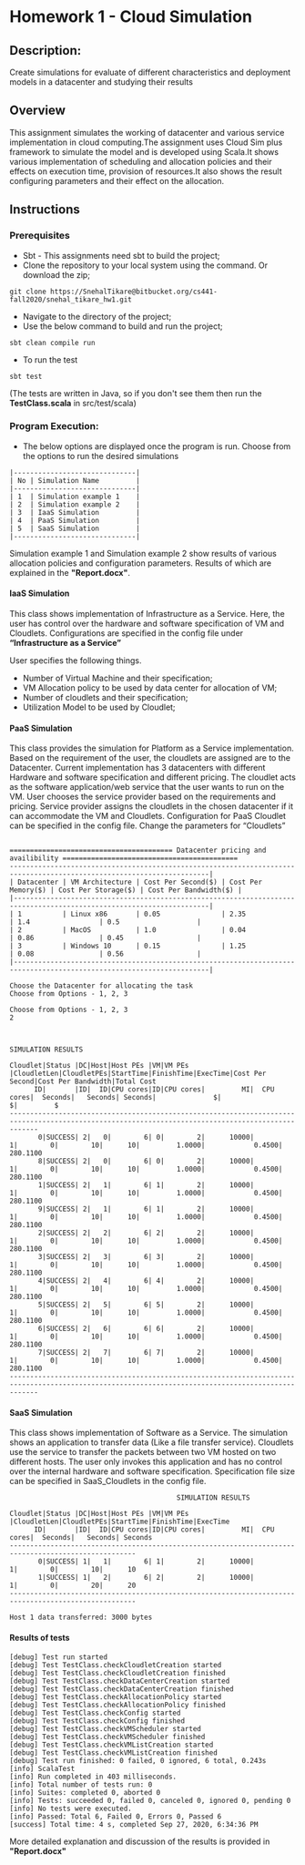 # Homework 1 - Cloud Simulation
## Description: 
Create simulations for evaluate of different characteristics and deployment models in a datacenter and studying their results

## Overview
This assignment simulates the working of datacenter and various service implementation in cloud computing.The assignment
uses Cloud Sim plus framework to simulate the model and is developed using Scala.It shows various implementation
of scheduling and allocation policies and their effects on execution time, provision of resources.It also shows
the result configuring parameters and their effect on the allocation.

## Instructions
### Prerequisites
- Sbt - This assignments need sbt to build the project;
- Clone the repository to your local system
using the command. Or download the zip;
```
git clone https://SnehalTikare@bitbucket.org/cs441-fall2020/snehal_tikare_hw1.git
```
- Navigate to the directory of the project;
- Use the below command to build and run the project;
```
sbt clean compile run
```
- To run the test 
```
sbt test
```
(The tests are written in Java, so if you don't see them then run the **TestClass.scala** in  src/test/scala)

### Program Execution:

- The below options are displayed once the program is run.
Choose from the options to run the desired simulations
```
|------------------------------|
| No | Simulation Name         |
|------------------------------|
| 1  | Simulation example 1    |
| 2  | Simulation example 2    |
| 3  | IaaS Simulation         |
| 4  | PaaS Simulation         |
| 5  | SaaS Simulation         |
|------------------------------|

```

Simulation example 1 and Simulation example 2 show results of various allocation policies and configuration parameters.
Results of which are explained in the **"Report.docx"**.

#### IaaS Simulation
This class shows implementation of Infrastructure as a Service. Here, the user has control over the hardware and software specification of VM and Cloudlets. 
Configurations are specified in the config file under **“Infrastructure as a Service”**

User specifies the following things.

-  Number of Virtual Machine and their specification;
-  VM Allocation policy to be used by data center for allocation of VM;
-  Number of cloudlets and their specification;
-  Utilization Model to be used by Cloudlet;

#### PaaS Simulation
This class provides the simulation for Platform as a Service implementation. Based on the requirement of the user, the cloudlets are assigned are to the Datacenter. Current implementation has 3 datacenters with different Hardware and software specification and different pricing. The cloudlet acts as the software application/web service that the user wants to run on the VM. User chooses the service provider based on the requirements and pricing. Service provider assigns the cloudlets in the chosen datacenter if it can accommodate the VM and Cloudlets.
Configuration for PaaS Cloudlet can be specified in the config file. Change the parameters for “Cloudlets”
```
 
======================================== Datacenter pricing and availibility ===========================================
-----------------------------------------------------------------------------------------------------------------------|
| Datacenter | VM Architecture | Cost Per Second($) | Cost Per Memory($) | Cost Per Storage($) | Cost Per Bandwidth($) |
|----------------------------------------------------------------------------------------------------------------------|
| 1          | Linux x86       | 0.05               | 2.35               | 1.4                 | 0.5                   |
| 2          | MacOS           | 1.0                | 0.04               | 0.86                | 0.45                  |
| 3          | Windows 10      | 0.15               | 1.25               | 0.08                | 0.56                  |
|----------------------------------------------------------------------------------------------------------------------|
 
Choose the Datacenter for allocating the task 
Choose from Options - 1, 2, 3
```
```
Choose from Options - 1, 2, 3
2
```
```

                                                                SIMULATION RESULTS

Cloudlet|Status |DC|Host|Host PEs |VM|VM PEs   |CloudletLen|CloudletPEs|StartTime|FinishTime|ExecTime|Cost Per Second|Cost Per Bandwidth|Total Cost
      ID|       |ID|  ID|CPU cores|ID|CPU cores|         MI|  CPU cores|  Seconds|   Seconds| Seconds|              $|                 $|         $
---------------------------------------------------------------------------------------------------------------------------------------------------
       0|SUCCESS| 2|   0|        6| 0|        2|      10000|          1|        0|        10|      10|         1.0000|            0.4500|  280.1100
       8|SUCCESS| 2|   0|        6| 0|        2|      10000|          1|        0|        10|      10|         1.0000|            0.4500|  280.1100
       1|SUCCESS| 2|   1|        6| 1|        2|      10000|          1|        0|        10|      10|         1.0000|            0.4500|  280.1100
       9|SUCCESS| 2|   1|        6| 1|        2|      10000|          1|        0|        10|      10|         1.0000|            0.4500|  280.1100
       2|SUCCESS| 2|   2|        6| 2|        2|      10000|          1|        0|        10|      10|         1.0000|            0.4500|  280.1100
       3|SUCCESS| 2|   3|        6| 3|        2|      10000|          1|        0|        10|      10|         1.0000|            0.4500|  280.1100
       4|SUCCESS| 2|   4|        6| 4|        2|      10000|          1|        0|        10|      10|         1.0000|            0.4500|  280.1100
       5|SUCCESS| 2|   5|        6| 5|        2|      10000|          1|        0|        10|      10|         1.0000|            0.4500|  280.1100
       6|SUCCESS| 2|   6|        6| 6|        2|      10000|          1|        0|        10|      10|         1.0000|            0.4500|  280.1100
       7|SUCCESS| 2|   7|        6| 7|        2|      10000|          1|        0|        10|      10|         1.0000|            0.4500|  280.1100
---------------------------------------------------------------------------------------------------------------------------------------------------
```

#### SaaS Simulation
This class shows implementation of Software as a Service. The simulation shows an application to transfer data (Like a file transfer service). Cloudlets use the service to transfer the packets between two VM hosted on two different hosts. The user only invokes this application and has no control over the internal hardware and software specification. Specification file size can be specified in SaaS_Cloudlets in the config file.

```
                                         SIMULATION RESULTS

Cloudlet|Status |DC|Host|Host PEs |VM|VM PEs   |CloudletLen|CloudletPEs|StartTime|FinishTime|ExecTime
      ID|       |ID|  ID|CPU cores|ID|CPU cores|         MI|  CPU cores|  Seconds|   Seconds| Seconds
-----------------------------------------------------------------------------------------------------
       0|SUCCESS| 1|   1|        6| 1|        2|      10000|          1|        0|        10|      10
       1|SUCCESS| 1|   2|        6| 2|        2|      10000|          1|        0|        20|      20
-----------------------------------------------------------------------------------------------------

Host 1 data transferred: 3000 bytes 
```

#### Results of tests
```
[debug] Test run started
[debug] Test TestClass.checkCloudletCreation started
[debug] Test TestClass.checkCloudletCreation finished
[debug] Test TestClass.checkDataCenterCreation started
[debug] Test TestClass.checkDataCenterCreation finished
[debug] Test TestClass.checkAllocationPolicy started
[debug] Test TestClass.checkAllocationPolicy finished
[debug] Test TestClass.checkConfig started
[debug] Test TestClass.checkConfig finished
[debug] Test TestClass.checkVMScheduler started
[debug] Test TestClass.checkVMScheduler finished
[debug] Test TestClass.checkVMListCreation started
[debug] Test TestClass.checkVMListCreation finished
[debug] Test run finished: 0 failed, 0 ignored, 6 total, 0.243s
[info] ScalaTest
[info] Run completed in 403 milliseconds.
[info] Total number of tests run: 0
[info] Suites: completed 0, aborted 0
[info] Tests: succeeded 0, failed 0, canceled 0, ignored 0, pending 0
[info] No tests were executed.
[info] Passed: Total 6, Failed 0, Errors 0, Passed 6
[success] Total time: 4 s, completed Sep 27, 2020, 6:34:36 PM
```

More detailed explanation and discussion of the results is provided in **"Report.docx"**
